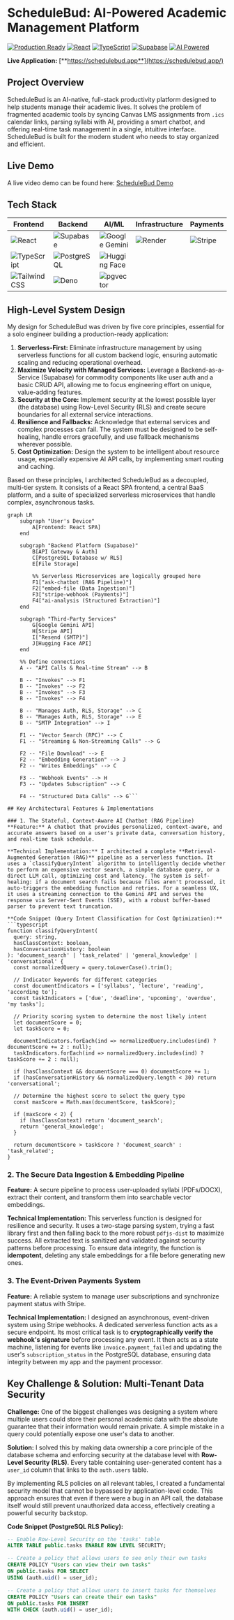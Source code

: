 

# ScheduleBud: AI-Powered Academic Management Platform

[![Production Ready](https://img.shields.io/badge/Status-Production%20Ready-green)](https://schedulebud.app/) [![React](https://img.shields.io/badge/React-18.2.0-blue)](https://reactjs.org/) [![TypeScript](https://img.shields.io/badge/TypeScript-5.8.3-blue)](https://www.typescriptlang.org/) [![Supabase](https://img.shields.io/badge/Supabase-Edge%20Functions-blue)](https://supabase.com/) [![AI Powered](https://img.shields.io/badge/AI-Gemini%20Flash%202.0-purple)](https://deepmind.google/technologies/gemini/)

**Live Application:** [**https://schedulebud.app**](https://schedulebud.app/)

## Project Overview

ScheduleBud is an AI-native, full-stack productivity platform designed to help students manage their academic lives. It solves the problem of fragmented academic tools by syncing Canvas LMS assignments from `.ics` calendar links, parsing syllabi with AI, providing a smart chatbot, and offering real-time task management in a single, intuitive interface. ScheduleBud is built for the modern student who needs to stay organized and efficient.

## Live Demo

A live video demo can be found here: [ScheduleBud Demo](https://youtu.be/zztlhaFNqRM?si=7mF0thwUzSvvUwfq)

## Tech Stack

| Frontend | Backend | AI/ML | Infrastructure | Payments | Testing |
|---|---|---|---|---|---|
| ![React](https://img.shields.io/badge/-React-61DAFB?logo=react&logoColor=white) | ![Supabase](https://img.shields.io/badge/-Supabase-3FCF8E?logo=supabase&logoColor=white) | ![Google Gemini](https://img.shields.io/badge/-Google%20Gemini-8A2BE2?logo=google&logoColor=white) | ![Render](https://img.shields.io/badge/-Render-46E3B7?logo=render&logoColor=white) | ![Stripe](https://img.shields.io/badge/-Stripe-6772E5?logo=stripe&logoColor=white) | ![Playwright](https://img.shields.io/badge/-Playwright-2EAD33?logo=playwright&logoColor=white) |
| ![TypeScript](https://img.shields.io/badge/-TypeScript-3178C6?logo=typescript&logoColor=white) | ![PostgreSQL](https://img.shields.io/badge/-PostgreSQL-4169E1?logo=postgresql&logoColor=white) | ![Hugging Face](https://img.shields.io/badge/-Hugging%20Face-FFD000?logo=huggingface&logoColor=white) | | | ![Jest](https://img.shields.io/badge/-Jest-C21325?logo=jest&logoColor=white) |
| ![Tailwind CSS](https://img.shields.io/badge/-Tailwind%20CSS-06B6D4?logo=tailwind-css&logoColor=white) | ![Deno](https://img.shields.io/badge/-Deno-000000?logo=deno&logoColor=white) | ![pgvector](https://img.shields.io/badge/-pgvector-2F69AD?logo=postgresql&logoColor=white) | | | |

## High-Level System Design

My design for ScheduleBud was driven by five core principles, essential for a solo engineer building a production-ready application:

1.  **Serverless-First:** Eliminate infrastructure management by using serverless functions for all custom backend logic, ensuring automatic scaling and reducing operational overhead.
2.  **Maximize Velocity with Managed Services:** Leverage a Backend-as-a-Service (Supabase) for commodity components like user auth and a basic CRUD API, allowing me to focus engineering effort on unique, value-adding features.
3.  **Security at the Core:** Implement security at the lowest possible layer (the database) using Row-Level Security (RLS) and create secure boundaries for all external service interactions.
4.  **Resilience and Fallbacks:** Acknowledge that external services and complex processes can fail. The system must be designed to be self-healing, handle errors gracefully, and use fallback mechanisms wherever possible.
5.  **Cost Optimization:** Design the system to be intelligent about resource usage, especially expensive AI API calls, by implementing smart routing and caching.

Based on these principles, I architected ScheduleBud as a decoupled, multi-tier system. It consists of a React SPA frontend, a central BaaS platform, and a suite of specialized serverless microservices that handle complex, asynchronous tasks.

```mermaid
graph LR
    subgraph "User's Device"
        A[Frontend: React SPA]
    end

    subgraph "Backend Platform (Supabase)"
        B[API Gateway & Auth]
        C[PostgreSQL Database w/ RLS]
        E[File Storage]
        
        %% Serverless Microservices are logically grouped here
        F1["ask-chatbot (RAG Pipeline)"]
        F2["embed-file (Data Ingestion)"]
        F3["stripe-webhook (Payments)"]
        F4["ai-analysis (Structured Extraction)"]
    end

    subgraph "Third-Party Services"
        G[Google Gemini API]
        H[Stripe API]
        I["Resend (SMTP)"]
        J[Hugging Face API]
    end

    %% Define connections
    A -- "API Calls & Real-time Stream" --> B
    
    B -- "Invokes" --> F1
    B -- "Invokes" --> F2
    B -- "Invokes" --> F3
    B -- "Invokes" --> F4

    B -- "Manages Auth, RLS, Storage" --> C
    B -- "Manages Auth, RLS, Storage" --> E
    B -- "SMTP Integration" --> I

    F1 -- "Vector Search (RPC)" --> C
    F1 -- "Streaming & Non-Streaming Calls" --> G
    
    F2 -- "File Download" --> E
    F2 -- "Embedding Generation" --> J
    F2 -- "Writes Embeddings" --> C

    F3 -- "Webhook Events" --> H
    F3 -- "Updates Subscription" --> C

    F4 -- "Structured Data Calls" --> G```

## Key Architectural Features & Implementations

### 1. The Stateful, Context-Aware AI Chatbot (RAG Pipeline)
**Feature:** A chatbot that provides personalized, context-aware, and accurate answers based on a user's private data, conversation history, and real-time task schedule.

**Technical Implementation:** I architected a complete **Retrieval-Augmented Generation (RAG)** pipeline as a serverless function. It uses a `classifyQueryIntent` algorithm to intelligently decide whether to perform an expensive vector search, a simple database query, or a direct LLM call, optimizing cost and latency. The system is self-healing: if a document search fails because files aren't processed, it auto-triggers the embedding function and retries. For a seamless UX, it uses a streaming connection to the Gemini API and serves the response via Server-Sent Events (SSE), with a robust buffer-based parser to prevent text truncation.

**Code Snippet (Query Intent Classification for Cost Optimization):**
```typescript
function classifyQueryIntent(
  query: string, 
  hasClassContext: boolean, 
  hasConversationHistory: boolean
): 'document_search' | 'task_related' | 'general_knowledge' | 'conversational' {
  const normalizedQuery = query.toLowerCase().trim();
  
  // Indicator keywords for different categories
  const documentIndicators = ['syllabus', 'lecture', 'reading', 'according to'];
  const taskIndicators = ['due', 'deadline', 'upcoming', 'overdue', 'my tasks'];
  
  // Priority scoring system to determine the most likely intent
  let documentScore = 0;
  let taskScore = 0;

  documentIndicators.forEach(ind => normalizedQuery.includes(ind) ? documentScore += 2 : null);
  taskIndicators.forEach(ind => normalizedQuery.includes(ind) ? taskScore += 2 : null);

  if (hasClassContext && documentScore === 0) documentScore += 1;
  if (hasConversationHistory && normalizedQuery.length < 30) return 'conversational';

  // Determine the highest score to select the query type
  const maxScore = Math.max(documentScore, taskScore);
  
  if (maxScore < 2) {
    if (hasClassContext) return 'document_search';
    return 'general_knowledge';
  }
  
  return documentScore > taskScore ? 'document_search' : 'task_related';
}
```

### 2. The Secure Data Ingestion & Embedding Pipeline
**Feature:** A secure pipeline to process user-uploaded syllabi (PDFs/DOCX), extract their content, and transform them into searchable vector embeddings.

**Technical Implementation:** This serverless function is designed for resilience and security. It uses a two-stage parsing system, trying a fast library first and then falling back to the more robust `pdfjs-dist` to maximize success. All extracted text is sanitized and validated against security patterns before processing. To ensure data integrity, the function is **idempotent**, deleting any stale embeddings for a file before generating new ones.

### 3. The Event-Driven Payments System
**Feature:** A reliable system to manage user subscriptions and synchronize payment status with Stripe.

**Technical Implementation:** I designed an asynchronous, event-driven system using Stripe webhooks. A dedicated serverless function acts as a secure endpoint. Its most critical task is to **cryptographically verify the webhook's signature** before processing any event. It then acts as a state machine, listening for events like `invoice.payment_failed` and updating the user's `subscription_status` in the PostgreSQL database, ensuring data integrity between my app and the payment processor.

## Key Challenge & Solution: Multi-Tenant Data Security

**Challenge:** One of the biggest challenges was designing a system where multiple users could store their personal academic data with the absolute guarantee that their information would remain private. A simple mistake in a query could potentially expose one user's data to another.

**Solution:** I solved this by making data ownership a core principle of the database schema and enforcing security at the database level with **Row-Level Security (RLS)**. Every table containing user-generated content has a `user_id` column that links to the `auth.users` table.

By implementing RLS policies on all relevant tables, I created a fundamental security model that cannot be bypassed by application-level code. This approach ensures that even if there were a bug in an API call, the database itself would still prevent unauthorized data access, effectively creating a powerful security backstop.

**Code Snippet (PostgreSQL RLS Policy):**
```sql
-- Enable Row-Level Security on the 'tasks' table
ALTER TABLE public.tasks ENABLE ROW LEVEL SECURITY;

-- Create a policy that allows users to see only their own tasks
CREATE POLICY "Users can view their own tasks"
ON public.tasks FOR SELECT
USING (auth.uid() = user_id);

-- Create a policy that allows users to insert tasks for themselves
CREATE POLICY "Users can create their own tasks"
ON public.tasks FOR INSERT
WITH CHECK (auth.uid() = user_id);
```
